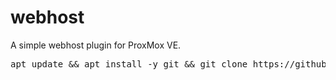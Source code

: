 # webhost

A simple webhost plugin for ProxMox VE.

<pre>
apt update && apt install -y git && git clone https://github.com/zarat/webhost && cd webhost && bash init.sh
</pre>
